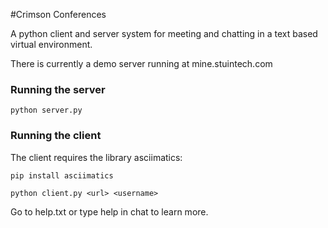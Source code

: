 #Crimson Conferences

A python client and server system for meeting and chatting in a text based virtual environment.

There is currently a demo server running at mine.stuintech.com

### Running the server
```
python server.py
```

### Running the client
The client requires the library asciimatics:
```
pip install asciimatics

python client.py <url> <username>
```

Go to help.txt or type help in chat to learn more.
